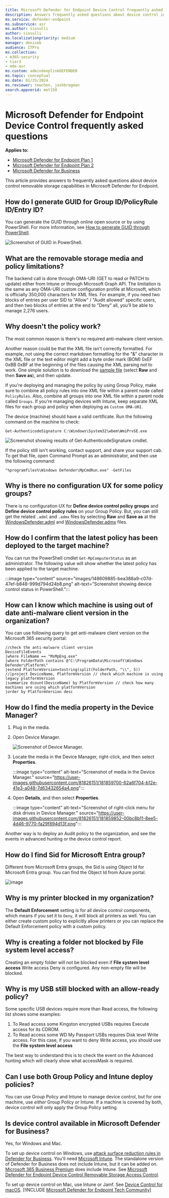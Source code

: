 ```yaml
---
title: Microsoft Defender for Endpoint Device Control frequently asked questions
description: Answers frequently asked questions about device control in Defender for Endpoint
ms.service: defender-endpoint
ms.subservice: asr
ms.author: siosulli
author: siosulli
ms.localizationpriority: medium
manager: deniseb
audience: ITPro
ms.collection: 
- m365-security
- tier3
- mde-asr
ms.custom: admindeeplinkDEFENDER
ms.topic: conceptual
ms.date: 01/25/2024
ms.reviewer: tewchen, joshbregman
search.appverid: met150
---
```


# Microsoft Defender for Endpoint Device Control frequently asked questions

**Applies to:**
- [Microsoft Defender for Endpoint Plan 1](https://go.microsoft.com/fwlink/p/?linkid=2154037)
- [Microsoft Defender for Endpoint Plan 2](https://go.microsoft.com/fwlink/p/?linkid=2154037)
- [Microsoft Defender for Business](/microsoft-365/security/defender-business)


This article provides answers to frequently asked questions about device control removable storage capabilities in Microsoft Defender for Endpoint.

## How do I generate GUID for Group ID/PolicyRule ID/Entry ID?

You can generate the GUID through online open source or by using PowerShell. For more information, see [How to generate GUID through PowerShell](/powershell/module/microsoft.powershell.utility/new-guid).

![Screenshot of GUID in PowerShell.](https://user-images.githubusercontent.com/81826151/159046476-26ea0a21-8087-4f01-b8ae-5aa73b392d8f.png)

## What are the removable storage media and policy limitations?

The backend call is done through OMA-URI (GET to read or PATCH to update) either from Intune or through Microsoft Graph API. The limitation is the same as any OMA-URI custom configuration profile at Microsoft, which is officially 350,000 characters for XML files. For example, if you need two blocks of entries per user SID to "Allow" / "Audit allowed" specific users, and then two blocks of entries at the end to "Deny" all, you'll be able to manage 2,276 users.

## Why doesn't the policy work?

The most common reason is there's no required anti-malware client version.

Another reason could be that the XML file isn't correctly formatted. For example, not using the correct markdown formatting for the "&" character in the XML file or the text editor might add a byte order mark (BOM) 0xEF 0xBB 0xBF at the beginning of the files causing the XML parsing not to work. One simple solution is to download the [sample file](https://github.com/microsoft/mdatp-devicecontrol/tree/main/Removable%20Storage%20Access%20Control%20Samples) (select **Raw** and then **Save as**), and then update.

If you're deploying and managing the policy by using Group Policy, make sure to combine all policy rules into one XML file within a parent node called `PolicyRules`. Also, combine all groups into one XML file within a parent node called `Groups`. If you're managing devices with Intune, keep separate XML files for each group and policy when deploying as `Custom OMA-URI`.

The device (machine) should have a valid certificate. Run the following command on the machine to check:

`Get-AuthenticodeSignature C:\Windows\System32\wbem\WmiPrvSE.exe`

![Screenshot showing results of Get-AuthenticodeSignature cmdlet.](https://user-images.githubusercontent.com/81826151/202582101-5470dd54-ef32-4448-80c9-ba23a721dc70.png)

If the policy still isn't working, contact support, and share your support cab. To get that file, open Command Prompt as an administrator, and then use the following command: 

`"%programfiles%\Windows Defender\MpCmdRun.exe" -GetFiles`

## Why is there no configuration UX for some policy groups? 

There is no configuration UX for **Define device control policy groups** and **Define device control policy rules** on your Group Policy. But, you can still get the related `.adml` and `.admx` files by selecting **Raw** and **Save as** at the [WindowsDefender.adml](https://github.com/microsoft/mdatp-devicecontrol/blob/main/WindowsDefender.adml) and [WindowsDefender.admx](https://github.com/microsoft/mdatp-devicecontrol/blob/main/WindowsDefender.admx) files.

## How do I confirm that the latest policy has been deployed to the target machine?

You can run the PowerShell cmdlet `Get-MpComputerStatus` as an administrator. The following value will show whether the latest policy has been applied to the target machine.

:::image type="content" source="images/148609885-bea388a9-c07d-47ef-b848-999d794d24b8.png" alt-text="Screenshot showing device control status in PowerShell.":::

## How can I know which machine is using out of date anti-malware client version in the organization?

You can use following query to get anti-malware client version on the Microsoft 365 security portal:

```kusto
//check the anti-malware client version
DeviceFileEvents
|where FileName == "MsMpEng.exe"
|where FolderPath contains @"C:\ProgramData\Microsoft\Windows Defender\Platform\"
|extend PlatformVersion=tostring(split(FolderPath, "\\", 5))
//|project DeviceName, PlatformVersion // check which machine is using legacy platformVersion
|summarize dcount(DeviceName) by PlatformVersion // check how many machines are using which platformVersion
|order by PlatformVersion desc
```

## How do I find the media property in the Device Manager?

1. Plug in the media.

2. Open Device Manager. 

   ![Screenshot of Device Manager.](https://user-images.githubusercontent.com/81826151/181859412-affd6aa1-09ad-44bf-9541-330499cc2c87.png)

3. Locate the media in the Device Manager, right-click, and then select **Properties**.

   :::image type="content" alt-text="Screenshot of media in the Device Manager." source="https://user-images.githubusercontent.com/81826151/181859700-62a6f704-b12e-41e3-a048-7d63432654a4.png":::

4. Open **Details**, and then select **Properties**.

   :::image type="content" alt-text="Screenshot of right-click menu for disk drives in Device Manager." source="https://user-images.githubusercontent.com/81826151/181859852-00bc8b11-8ee5-4d46-9770-fa29f894d13f.png":::
 
Another way is to deploy an Audit policy to the organization, and see the events in advanced hunting or the device control report.
 
<a name='how-do-i-find-sid-for-azure-ad-group'></a>

## How do I find Sid for Microsoft Entra group?

Different from Microsoft Entra groups, the Sid is using Object Id for Microsoft Entra group. You can find the Object Id from Azure portal.

![image](https://user-images.githubusercontent.com/81826151/200895994-cc395452-472f-472e-8d56-351165d341a7.png)

## Why is my printer blocked in my organization?

The **Default Enforcement** setting is for all device control components, which means if you set it to `Deny`, it will block all printers as well. You can either create custom policy to explicitly allow printers or you can replace the Default Enforcement policy with a custom policy.

## Why is creating a folder not blocked by File system level access?
Creating an empty folder will not be blocked even if **File system level access** Write access Deny is configured. Any non-empty file will be blocked.

## Why is my USB still blocked with an allow-ready policy?
Some specific USB devices require more than Read access, the following list shows some examples:
1. To Read access some Kingston encrypted USBs requires Execute access for its CDROM.
2. To Read access some WD My Passport USBs requires Disk level Write access. For this case, if you want to deny Write access, you should use the **File system level access**

The best way to understand this is to check the event on the Advanced hunting which will clearly show what accessMask is required.

## Can I use both Group Policy and Intune deploy policies?

You can use Group Policy and Intune to manage device control, but for one machine, use *either* Group Policy *or* Intune. If a machine is covered by both, device control will only apply the Group Policy setting.

## Is device control available in Microsoft Defender for Business?

Yes, for Windows and Mac.

To set up device control on Windows, use [attack surface reduction rules in Defender for Business](/microsoft-365/security/defender-business/mdb-asr). You'll need [Microsoft Intune](/mem/intune/fundamentals/what-is-intune). The standalone version of Defender for Business does not include Intune, but it can be added on. [Microsoft 365 Business Premium](/microsoft-365/business-premium) does include Intune. See [Microsoft Defender for Endpoint Device Control Removable Storage Access Control](device-control-removable-storage-access-control.md).

To set up device control on Mac, use Intune or Jamf. See [Device Control for macOS](mac-device-control-overview.md).
[!INCLUDE [Microsoft Defender for Endpoint Tech Community](../../includes/defender-mde-techcommunity.md)]
